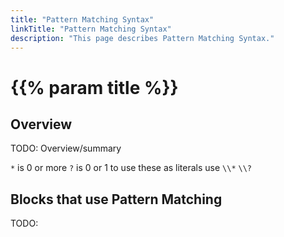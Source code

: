 ```yaml
---
title: "Pattern Matching Syntax"
linkTitle: "Pattern Matching Syntax"
description: "This page describes Pattern Matching Syntax."
---
```


# {{% param title %}}

## Overview

TODO: Overview/summary

`*` is 0 or more
`?` is 0 or 1
to use these as literals use `\\*` `\\?`

## Blocks that use Pattern Matching

TODO:
